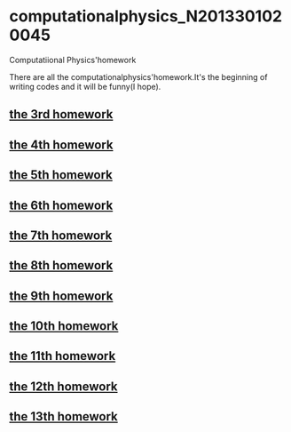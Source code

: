 # computationalphysics_N2013301020045
Computatiional Physics'homework

There are all the computationalphysics'homework.It's the beginning of writing codes and it will be funny(I hope).

[the 3rd homework](https://github.com/luomingyu/computationalphysics_N2013301020045/blob/master/the%203rd%20homework.md)       
---
[the 4th homework](https://github.com/luomingyu/computationalphysics_N2013301020045/blob/master/the%204th%20homework.md)       
---
[the 5th homework](https://github.com/luomingyu/computationalphysics_N2013301020045/blob/master/the%205th%20homework.md)       
---
[the 6th homework](https://github.com/luomingyu/computationalphysics_N2013301020045/blob/master/the%206th%20homework.md)       
---
[the 7th homework](https://github.com/luomingyu/computationalphysics_N2013301020045/blob/master/the%207th%20homework.md)       
---
[the 8th homework](https://github.com/luomingyu/computationalphysics_N2013301020045/blob/master/the%208th%20homework.md)       
---
[the 9th homework](https://github.com/luomingyu/computationalphysics_N2013301020045/blob/master/the%209th%20homework.md)       
---
[the 10th homework](https://github.com/luomingyu/computationalphysics_N2013301020045/blob/master/the%2010th%20homework.md)       
---
[the 11th homework](https://github.com/luomingyu/computationalphysics_N2013301020045/blob/master/the%2011th%20homework.md)       
---
[the 12th homework](https://github.com/luomingyu/computationalphysics_N2013301020045/blob/master/the%2012th%20homework.md)       
---
[the 13th homework](https://github.com/luomingyu/computationalphysics_N2013301020045/blob/master/the%2013th%20homework.md)       
---
